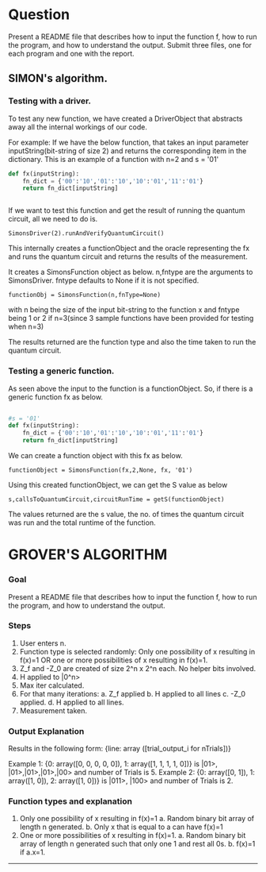 # Question
Present a README file that describes how to input the function f, how to run the program, and how to understand the output. Submit three files, one for each program and one with the report.

## SIMON's algorithm.

### Testing with a driver.

To test any new function, we have created a DriverObject that abstracts away all the internal workings of our code.


For example:
If we have the below function, that takes an input parameter inputString(bit-string of size 2) and returns the corresponding item in the dictionary. This is an example of a function with n=2 and s = '01' 


```python
def fx(inputString):
	fn_dict = {'00':'10','01':'10','10':'01','11':'01'}  
	return fn_dict[inputString]



```

If we want to test this function and get the result of running the quantum circuit, all we need to do is.

```
SimonsDriver(2).runAndVerifyQuantumCircuit()
```

This internally creates a functionObject and the oracle representing the fx and runs the quantum circuit and returns the results of the measurement.

It creates a SimonsFunction object as below. n,fntype are the arguments to SimonsDriver. fntype defaults to None if it is not specified.

```
functionObj = SimonsFunction(n,fnType=None)
```

with n being the size of the input bit-string to the function x and fntype being 1 or 2 if n=3(since 3 sample functions have been provided for testing when n=3)


The results returned are the function type and also the time taken to run the quantum circuit.

### Testing a generic function.
As seen above the input to the function is a functionObject. So, if there is a generic function fx as below.

```python

#s = '01'
def fx(inputString):
	fn_dict = {'00':'10','01':'10','10':'01','11':'01'}  
	return fn_dict[inputString]
```

We can create a function object with this fx as below.

```
functionObject = SimonsFunction(fx,2,None, fx, '01')
```

Using this created functionObject, we can get the S value as below

```
s,callsToQuantumCircuit,circuitRunTime = getS(functionObject)
```

The values returned are the s value, the no. of times the quantum circuit was run and the total runtime of the function.

# GROVER'S ALGORITHM

### Goal

Present a README file that describes how to input the function f, how to run the program, and how to understand the output.

### Steps

1. User enters n. 
2. Function type is selected randomly: Only one possibility of x resulting in f(x)=1 OR one or more possibilities of x resulting in f(x)=1.
3. Z_f and -Z_0 are created of size 2^n x 2^n each. No helper bits involved.
4. H applied to |0^n>
5. Max iter calculated.
6. For that many iterations:
	a. Z_f applied
	b. H applied to all lines
	c. -Z_0 applied.
	d. H applied to all lines.
7. Measurement taken.

### Output Explanation

Results in the following form: {line: array ([trial_output_i for nTrials])}

Example 1: {0: array([0, 0, 0, 0, 0]), 1: array([1, 1, 1, 1, 0])} is |01>, |01>,|01>,|01>,|00> and number of Trials is 5.
Example 2: {0: array([0, 1]), 1: array([1, 0]), 2: array([1, 0])} is |011>, |100> and number of Trials is 2.

### Function types and explanation

1. Only one possibility of x resulting in f(x)=1 
	a. Random binary bit array of length n generated.
	b. Only x that is equal to a can have f(x)=1
2. One or more possibilities of x resulting in f(x)=1.
	a. Random binary bit array of length n generated such that only one 1 and rest all 0s.
	b. f(x)=1 if a.x=1.
-------------------------------------------------------------------------------------------------------------------
